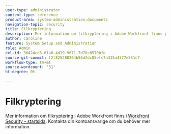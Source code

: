 ```yaml
---
user-type: administrator
content-type: reference
product-area: system-administration;documents
navigation-topic: security
title: Filkryptering
description: Mer information om filkryptering i Adobe Workfront finns på hemsidan för Workfront Security. Kontakta din kontoansvarige om du behöver mer information.
author: Caroline
feature: System Setup and Administration
role: Admin
exl-id: 36424cd3-61a0-4d19-9071-7d78c8570bfe
source-git-commit: f2f825280204b56d2dc85efc7a315a4377e551c7
workflow-type: tm+mt
source-wordcount: '51'
ht-degree: 0%

---
```


# Filkryptering

Mer information om filkryptering i Adobe Workfront finns i [Workfront Security - startsida](https://www.workfront.com/workfront-security). Kontakta din kontoansvarige om du behöver mer information.
